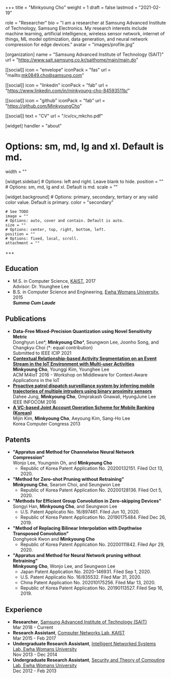 +++
title = "Minkyoung Cho"
weight = 1
draft = false
lastmod = "2021-02-19"

role = "Researcher"
bio = "I am a researcher at Samsung Advanced Institute of Technology, Samsung Electronics. My research interests include machine learning, artificial intelligence, wireless sensor network, internet of things, ML model optimization, data generation, and neural network compression for edge devices."
avatar = "images/profile.jpg"

[organization]
  name = "Samsung Advanced Institute of Technology (SAIT)"
  url = "https://www.sait.samsung.co.kr/saithome/main/main.do"

[[social]]
  icon = "envelope"
  iconPack = "fas"
  url = "mailto:mk0849.cho@samsung.com"

[[social]]
  icon = "linkedin"
  iconPack = "fab"
  url = "https://www.linkedin.com/in/minkyoung-cho-84593511b/"

[[social]]
  icon = "github"
  iconPack = "fab"
  url = "https://github.com/MinkyoungCho"

[[social]]
  text = "CV"
  url = "/cv/cv_mkcho.pdf"

[widget]
  handler = "about"
    
  # Options: sm, md, lg and xl. Default is md.
  width = ""

  [widget.sidebar]
    # Options: left and right. Leave blank to hide.
    position = ""
    # Options: sm, md, lg and xl. Default is md.
    scale = ""
    
  [widget.background]
    # Options: primary, secondary, tertiary or any valid color value. Default is primary.
    color = "secondary"
    
    # See TODO
    image = ""
    # Options: auto, cover and contain. Default is auto.
    size = ""
    # Options: center, top, right, bottom, left.
    position = ""
    # Options: fixed, local, scroll.
    attachment = ""
+++

<!-- ## Self Introduction

Cras ex dui, tristique a libero eget, consectetur semper ligula. Nunc augue arcu, malesuada a nisi et, molestie finibus metus. Sed lacus odio, ultricies a nisl vitae, sollicitudin tempor ipsum. Vivamus quis feugiat arcu. Sed mi nunc, efficitur quis tellus vitae, posuere mattis metus. Phasellus in mattis dui. Nullam blandit, augue non ullamcorper dapibus, lacus dui molestie massa, in iaculis purus lectus eu lectus. Duis hendrerit lacinia tellus, sit amet feugiat dolor placerat id. Aenean ac velit massa. Vivamus feugiat dui at magna viverra, ut dictum nunc rutrum. Duis eget sapien finibus, lobortis orci id, vestibulum tellus. Maecenas lobortis urna libero, quis fermentum lectus lobortis nec. Nullam laoreet volutpat libero, ac mattis magna ullamcorper quis. Duis eget ipsum eu nisi mattis cursus et vitae turpis.

Aliquam pretium diam eget leo feugiat finibus. Donec malesuada commodo ipsum. Aenean a massa in lacus venenatis vestibulum. Duis vel sem quis elit iaculis consectetur et quis dolor. Morbi eu ipsum hendrerit, malesuada ante sed, dapibus est. Suspendisse feugiat nulla ut gravida convallis. Phasellus id massa posuere, rhoncus justo ut, porttitor dolor. Nulla ultrices malesuada egestas. Nunc fermentum tincidunt sem ac vulputate. Donec mollis sollicitudin justo eget varius. Donec ornare velit et felis blandit, id molestie sapien lobortis. Morbi eget tristique justo. Mauris posuere, nibh eu laoreet ultricies, ligula erat iaculis sapien, vel dapibus lacus libero ut diam. Etiam viverra ante felis, et scelerisque nunc pellentesque vitae. Praesent feugiat dictum molestie.

## Details  

Nunc pellentesque vitae:
- Morbi accumsan nibh efficitur diam molestie, non dignissim diam facilisis.
- Donec dignissim leo in mollis faucibus.
- Donec blandit lacus a pellentesque fermentum.

Donec mollis sollicitudin:
- Nunc dictum purus ornare purus consectetur, eu pellentesque massa ullamcorper.
- Aliquam eu leo vitae justo aliquam tincidunt.
- Fusce non massa id augue interdum feugiat sed et nulla.
- Vivamus molestie augue in tristique laoreet. 

## Research Interests

- Machine Learning
- Artificial Intelligence
- Model Compression 
- Model Compression -->

## Education

- M.S. in Computer Science, [KAIST](https://www.kaist.ac.kr/en/), 2017 \
Advisor: Dr. Younghee Lee
- B.S. in Computer Science and Engineering, [Ewha Womans University](http://www.ewha.ac.kr/ewhaen/index.do), 2015 \
***Summa Cum Laude***

## Publications

- **Data-Free Mixed-Precision Quantization using Novel Sensitivity Metric** \
Donghyun Lee\*, **Minkyoung Cho**\*, Seungwon Lee, Joonho Song, and Changkyu Choi (\*: equal contribution)\
Submitted to IEEE ICIP 2021
- **[Contextual Relationship-based Activity Segmentation on an Event Stream in the IoT Environment with Multi-user Activities](https://dl.acm.org/doi/10.1145/3008631.3008633)** \
**Minkyoung Cho**, Younggi Kim, Younghee Lee \
ACM M4IoT 2016 - Workshop on Middleware for Context-Aware Applications in the IoT
- **[Proactive patrol dispatch surveillance system by inferring mobile trajectories of multiple intruders using binary proximity sensors](https://ieeexplore.ieee.org/abstract/document/7524369)** \
Dahee Jung, **Minkyoung Cho**, Omprakash Gnawali, HyungJune Lee \
IEEE INFOCOM 2016
- **[A VC-based Joint Account Operation Scheme for Mobile Banking (Korean)](http://www.dbpia.co.kr/Journal/articleDetail?nodeId=NODE02217264)** \
Mijin Kim, **Minkyoung Cho**, Aeyoung Kim, Sang-Ho Lee \
Korea Computer Congress 2013

## Patents

- **"Appratus and Method for Channelwise Neural Network Compression"** \
Wonjo Lee, Youngmin Oh, and **Minkyoung Cho**
  - Republic of Korea Patent Application No. 20200132151. Filed Oct 13, 2020.
- **"Method for Zero-shot Pruning without Retraining"** \
**Minkyoung Cho**, Searom Choi, and Seungwon Lee
  - Republic of Korea Patent Application No. 20200128136. Filed Oct 5, 2020.
- **"Methods for Efficient Group Convolution in Zero-skipping Devices"** \
Songyi Han, **Minkyoung Cho**, and Seungwon Lee
  - U.S. Patent Applicatio No. 16/897461. Filed Jun 10, 2020.
  - Republic of Korea Patent Application No. 20190175484. Filed Dec 26, 2019.
- **"Method of Replacing Bilinear Interpolation with Depthwise Transposed Convolution"** \
Donghyeok Kwon and **Minkyoung Cho**
  - Republic of Korea Patent Application No. 20200111842. Filed Apr 29, 2020.
- **"Appratus and Method for Neural Network pruning without Retraining"**\
**Minkyoung Cho**, Wonjo Lee, and Seungwon Lee
  - Japan Patent Application No. 2020-146931. Filed Sep 1, 2020.
  - U.S. Patent Applicatio No. 16/835532. Filed Mar 31, 2020.
  - China Patent Application No. 202010175256. Filed Mar 13, 2020.
  - Republic of Korea Patent Application No. 20190113527. Filed Sep 16, 2019.


## Experience

- **Researcher**, [Samsung Advanced Institute of Technology (SAIT)](https://www.sait.samsung.co.kr/saithome/main/main.do) \
Mar 2018 - Current
- **Research Assistant**, [Computer Networks Lab, KAIST](https://cs.kaist.ac.kr/research/labView?sn=65&menu=65) \
Mar 2015 - Feb 2017
- **Undergraduate Research Assistant**, [Intelligent Networked Systems Lab, Ewha Womans University](https://inslab-ewha.weebly.com) \
Nov 2013 - Dec 2014
- **Undergraduate Research Assistant**, [Security and Theory of Computing Lab, Ewha Womans University](http://home.ewha.ac.kr/~shlee/) \
Dec 2012 - Feb 2013